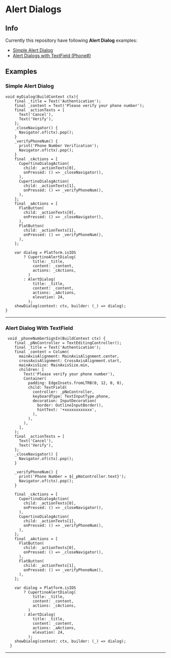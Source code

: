 # Alert Dialogs

## Info 
Currently this repository have following **Alert Dialog** examples:
<!-- TOC -->
 - [Simple Alert Dialog](###simple-alert-dialog)
 - [Alert Dialogs with TextField (Phone#)](###alert-dialog-with-textField)
 <!-- /TOC -->
## Examples

 ### Simple Alert Dialog

    void myDialog(BuildContext ctx){
        final _title = Text('Authentication');
        final _content = Text('Please verify your phone number');
        final _actionTexts = [
          Text('Cancel'),
          Text('Verify'),
        ];
        _closeNavigator() {
          Navigator.of(ctx).pop();
        }
        _verifyPhoneNum() {
          print('Phone Number Verification');
          Navigator.of(ctx).pop();
        }
        final _cActions = [
          CupertinoDialogAction(
            child: _actionTexts[0],
            onPressed: () => _closeNavigator(),
          ),
          CupertinoDialogAction(
            child: _actionTexts[1],
            onPressed: () => _verifyPhoneNum(),
          ),
        ];
        final _aActions = [
          FlatButton(
            child: _actionTexts[0],
            onPressed: () => _closeNavigator(),
          ),
          FlatButton(
            child: _actionTexts[1],
            onPressed: () => _verifyPhoneNum(),
          ),
        ];
    
        var dialog = Platform.isIOS
            ? CupertinoAlertDialog(
                title: _title,
                content: _content,
                actions: _cActions,
              )
            : AlertDialog(
                title: _title,
                content: _content,
                actions: _aActions,
                elevation: 24,
              );
        showDialog(context: ctx, builder: (_) => dialog);
    }
***
 ### Alert Dialog With TextField

     void _phoneNumberSignIn(BuildContext ctx) {
        final _pNoController = TextEditingController();
        final _title = Text('Authentication');
        final _content = Column(
          mainAxisAlignment: MainAxisAlignment.center,
          crossAxisAlignment: CrossAxisAlignment.start,
          mainAxisSize: MainAxisSize.min,
          children: [
            Text('Please verify your phone number'),
            Container(
              padding: EdgeInsets.fromLTRB(0, 12, 0, 0),
              child: TextField(
                controller: _pNoController,
                keyboardType: TextInputType.phone,
                decoration: InputDecoration(
                  border: OutlineInputBorder(),
                  hintText: '+xxxxxxxxxxxx',
                ),
              ),
            ),
          ],
        );
        final _actionTexts = [
          Text('Cancel'),
          Text('Verify'),
        ];
        _closeNavigator() {
          Navigator.of(ctx).pop();
        }
    
        _verifyPhoneNum() {
          print('Phone Number = ${_pNoController.text}');
          Navigator.of(ctx).pop();
        }
    
        final _cActions = [
          CupertinoDialogAction(
            child: _actionTexts[0],
            onPressed: () => _closeNavigator(),
          ),
          CupertinoDialogAction(
            child: _actionTexts[1],
            onPressed: () => _verifyPhoneNum(),
          ),
        ];
        final _aActions = [
          FlatButton(
            child: _actionTexts[0],
            onPressed: () => _closeNavigator(),
          ),
          FlatButton(
            child: _actionTexts[1],
            onPressed: () => _verifyPhoneNum(),
          ),
        ];
    
        var dialog = Platform.isIOS
            ? CupertinoAlertDialog(
                title: _title,
                content: _content,
                actions: _cActions,
              )
            : AlertDialog(
                title: _title,
                content: _content,
                actions: _aActions,
                elevation: 24,
              );
        showDialog(context: ctx, builder: (_) => dialog);
      }
      
***
<!--stackedit_data:
eyJoaXN0b3J5IjpbMjQ2ODA5MDM0LDM5OTA2MDUzMCwxNzQyOT
E1NTI0XX0=
-->